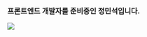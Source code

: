 ### 프론트엔드 개발자를 준비중인 정민석입니다.
<a href="https://velog.io/@phantom2115"><img src="https://img.shields.io/badge/phantom2115%20-11B48A?style=flat-square&logo=Vimeo&logoColor=white&link=https://velog.io/@phantom2115"/></a>
